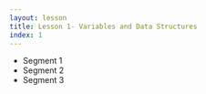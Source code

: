```yaml
---
layout: lesson
title: Lesson 1- Variables and Data Structures
index: 1
---
```


* Segment 1
* Segment 2
* Segment 3
